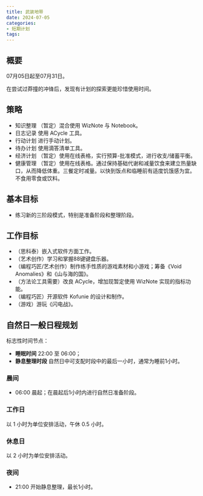 ```yaml
---
title: 武装地带
date: 2024-07-05
categories:
- 短期计划
tags:
---
```


## 概要

07月05日起至07月31日。

在尝试过莽撞的冲锋后，发现有计划的探索更能珍惜使用时间。

## 策略

- 知识整理 （暂定）混合使用 WizNote 与 Notebook。
- 日志记录 使用 ACycle 工具。
- 行动计划 进行手动计划。
- 待办计划 使用滴答清单工具。
- 经济计划 （暂定）使用在线表格，实行预算-批准模式，进行收支/储蓄平衡。
- 健康管理 （暂定）使用在线表格。通过保持基础代谢和减量饮食来建立热量缺口，从而降低体重。三餐定时减量。以快到饭点和临睡前有适度饥饿感为宜。不食用零食或饮料。

## 基本目标

- 练习新的三阶段模式，特别是准备阶段和整理阶段。

## 工作目标

- （思科泰）嵌入式软件方面工作。
- （艺术创作）学习和掌握88键键盘乐器。
- （编程巧匠/艺术创作）制作练手性质的游戏素材和小游戏；筹备《Void Anomalies》和《山与海的国》。
- （方法论工具需要）改良 ACycle，增加现暂定使用 WizNote 实现的指标功能。
- （编程巧匠）开源软件 Kofunie 的设计和制作。
- （游戏）游玩《闪电战》。

## 自然日一般日程规划

标志性时间节点：

- **睡眠时间** 22:00 至 06:00；
- **静息整理时段** 自然日中可支配时段中的最后一小时，通常为睡前1小时。

### 晨间

- 06:00 晨起；在晨起后1小时内进行自然日准备阶段。

### 工作日

以 1 小时为单位安排活动，午休 0.5 小时。

### 休息日

以 2 小时为单位安排活动。

### 夜间

- 21:00 开始静息整理，最长1小时。
